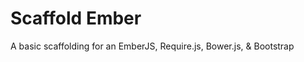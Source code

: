 Scaffold Ember
==============

A basic scaffolding for an EmberJS, Require.js, Bower.js, &amp; Bootstrap
